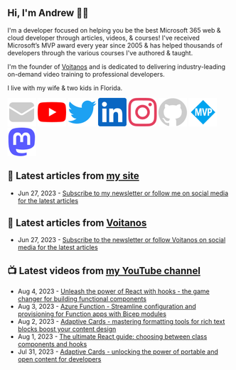 ## Hi, I'm Andrew 👋🏼

I'm a developer focused on helping you be the best Microsoft 365 web & cloud developer through articles, videos, & courses! I've received Microsoft’s MVP award every year since 2005 & has helped thousands of developers through the various courses I've authored & taught.

I'm the founder of [Voitanos](https://www.voitanos.io) and is dedicated to delivering industry-leading on-demand video training to professional developers.

I live with my wife & two kids in Florida.

[![](./images/mail.svg)](https://www.andrewconnell.com/newsletter) 
[![](./images/youtube.svg)](https://www.youtube.com/@andrew_connell) 
[![](./images/twitter.svg)](https://www.twitter.com/andrewconnell) 
[![](./images/linkedin.svg)](https://www.linkedin.com/in/andrewconnell) 
[![](./images/instagram.svg)](https://www.instagram.com/andrewconnell1) 
[![](./images/github.svg)](https://github.com/andrewconnell) 
[![](./images/mvp.svg)](https://mvp.microsoft.com/en-us/PublicProfile/21083?fullName=Andrew%20Connell) 
<a rel="me" href="https://mastodon.world/@andrewconnell"><img src="./images/mastodon.svg" /></a> 

## 📘 Latest articles from [my site](https://www.andrewconnell.com)
<!-- MYBLOG-POST-LIST:START -->
- Jun 27, 2023 - [Subscribe to my newsletter or follow me on social media for the latest articles](https://www.andrewconnell.com/newsletter)<!-- MYBLOG-POST-LIST:END -->

## 📙 Latest articles from [Voitanos](https://www.voitanos.io/blog)
<!-- VOITANOSBLOG-POST-LIST:START -->
- Jun 27, 2023 - [Subscribe to the newsletter or follow Voitanos on social media for the latest articles](https://www.voitanos.io/newsletter)<!-- VOITANOSBLOG-POST-LIST:END -->

## 📺 Latest videos from [my YouTube channel](https://www.youtube.com/@andrew_connell)
<!-- VOITANOSYOUTUBE-POST-LIST:START -->
- Aug 4, 2023 - [Unleash the power of React with hooks - the game changer for building functional components](https://www.youtube.com/watch?v=ym9ABveju20)
- Aug 3, 2023 - [Azure Function - Streamline configuration and provisioning for Function apps with Bicep modules](https://www.youtube.com/watch?v=XoJdJ8Nhbp0)
- Aug 2, 2023 - [Adaptive Cards - mastering formatting tools for rich text blocks boost your content design](https://www.youtube.com/watch?v=qy_lrbfgpIo)
- Aug 1, 2023 - [The ultimate React guide: choosing between class components and hooks](https://www.youtube.com/watch?v=Ep5Y5HiA6Rg)
- Jul 31, 2023 - [Adaptive Cards - unlocking the power of portable and open content for developers](https://www.youtube.com/watch?v=I_FwH4HC_y8)<!-- VOITANOSYOUTUBE-POST-LIST:END -->
